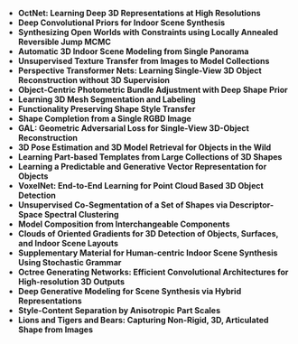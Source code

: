 <ul>
  
 <li><b><a target="_blank" href="https://github.com/manjunath5496/3D-Machine-Learning-Papers/blob/master/3ml(1).pdf" style="text-decoration:none;"> OctNet: Learning Deep 3D Representations at High Resolutions</a></b></li>
  
<li><b><a target="_blank" href="https://github.com/manjunath5496/3D-Machine-Learning-Papers/blob/master/3ml(2).pdf" style="text-decoration:none;">Deep Convolutional Priors for Indoor Scene Synthesis</a></b></li>

<li><b><a target="_blank" href="https://github.com/manjunath5496/3D-Machine-Learning-Papers/blob/master/3ml(3).pdf" style="text-decoration:none;">Synthesizing Open Worlds with Constraints using Locally Annealed Reversible Jump MCMC</a></b></li>                         
  <li><b><a target="_blank" href="https://github.com/manjunath5496/3D-Machine-Learning-Papers/blob/master/3ml(4).pdf" style="text-decoration:none;">Automatic 3D Indoor Scene Modeling from Single Panorama</a></b></li>  
     <li><b><a target="_blank" href="https://github.com/manjunath5496/3D-Machine-Learning-Papers/blob/master/3ml(5).pdf" style="text-decoration:none;">Unsupervised Texture Transfer from Images to Model Collections</a></b></li>  
   <li><b><a target="_blank" href="https://github.com/manjunath5496/3D-Machine-Learning-Papers/blob/master/3ml(6).pdf" style="text-decoration:none;">Perspective Transformer Nets: Learning Single-View 3D Object Reconstruction without 3D Supervision</a></b></li>  
                                             

 <li><b><a target="_blank" href="https://github.com/manjunath5496/3D-Machine-Learning-Papers/blob/master/3ml(7).pdf" style="text-decoration:none;">Object-Centric Photometric Bundle Adjustment with Deep Shape Prior</a></b></li>
 
 
<li><b><a target="_blank" href="https://github.com/manjunath5496/3D-Machine-Learning-Papers/blob/master/3ml(8).pdf" style="text-decoration:none;"> Learning 3D Mesh Segmentation and Labeling</a></b></li>
  
<li><b><a target="_blank" href="https://github.com/manjunath5496/3D-Machine-Learning-Papers/blob/master/3ml(9).pdf" style="text-decoration:none;">Functionality Preserving Shape Style Transfer</a></b></li>

<li><b><a target="_blank" href="https://github.com/manjunath5496/3D-Machine-Learning-Papers/blob/master/3ml(10).pdf" style="text-decoration:none;">Shape Completion from a Single RGBD Image</a></b></li>                         
  <li><b><a target="_blank" href="https://github.com/manjunath5496/3D-Machine-Learning-Papers/blob/master/3ml(11).pdf" style="text-decoration:none;">GAL: Geometric Adversarial Loss for Single-View 3D-Object Reconstruction</a></b></li>  
     <li><b><a target="_blank" href="https://github.com/manjunath5496/3D-Machine-Learning-Papers/blob/master/3ml(12).pdf" style="text-decoration:none;">3D Pose Estimation and 3D Model Retrieval for Objects in the Wild</a></b></li>  
   <li><b><a target="_blank" href="https://github.com/manjunath5496/3D-Machine-Learning-Papers/blob/master/3ml(13).pdf" style="text-decoration:none;">Learning Part-based Templates from Large Collections of 3D Shapes</a></b></li>  
                                             

 <li><b><a target="_blank" href="https://github.com/manjunath5496/3D-Machine-Learning-Papers/blob/master/3ml(14).pdf" style="text-decoration:none;">Learning a Predictable and Generative Vector Representation for Objects</a></b></li>
 
  <li><b><a target="_blank" href="https://github.com/manjunath5496/3D-Machine-Learning-Papers/blob/master/3ml(15).pdf" style="text-decoration:none;">VoxelNet: End-to-End Learning for Point Cloud Based 3D Object Detection</a></b></li>                         
  <li><b><a target="_blank" href="https://github.com/manjunath5496/3D-Machine-Learning-Papers/blob/master/3ml(16).pdf" style="text-decoration:none;">Unsupervised Co-Segmentation of a Set of Shapes via Descriptor-Space Spectral Clustering</a></b></li>  
     <li><b><a target="_blank" href="https://github.com/manjunath5496/3D-Machine-Learning-Papers/blob/master/3ml(17).pdf" style="text-decoration:none;">Model Composition from Interchangeable Components</a></b></li>  
   <li><b><a target="_blank" href="https://github.com/manjunath5496/3D-Machine-Learning-Papers/blob/master/3ml(18).pdf" style="text-decoration:none;">Clouds of Oriented Gradients for 3D Detection of Objects, Surfaces, and Indoor Scene Layouts</a></b></li>  
                                             

 <li><b><a target="_blank" href="https://github.com/manjunath5496/3D-Machine-Learning-Papers/blob/master/3ml(19).pdf" style="text-decoration:none;">Supplementary Material for Human-centric Indoor Scene Synthesis Using Stochastic Grammar</a></b></li>
 
  
   <li><b><a target="_blank" href="https://github.com/manjunath5496/3D-Machine-Learning-Papers/blob/master/3ml(20).pdf" style="text-decoration:none;">Octree Generating Networks: Efficient Convolutional Architectures for High-resolution 3D Outputs</a></b></li>  
   <li><b><a target="_blank" href="https://github.com/manjunath5496/3D-Machine-Learning-Papers/blob/master/3ml(21).pdf" style="text-decoration:none;">Deep Generative Modeling for Scene Synthesis via Hybrid Representations</a></b></li>  
                                             

 <li><b><a target="_blank" href="https://github.com/manjunath5496/3D-Machine-Learning-Papers/blob/master/3ml(22).pdf" style="text-decoration:none;">Style-Content Separation by Anisotropic Part Scales</a></b></li>
 
  <li><b><a target="_blank" href="https://github.com/manjunath5496/3D-Machine-Learning-Papers/blob/master/3ml(23).pdf" style="text-decoration:none;">Lions and Tigers and Bears: Capturing Non-Rigid, 3D, Articulated Shape from Images</a></b></li>
 
 </ul>
 

